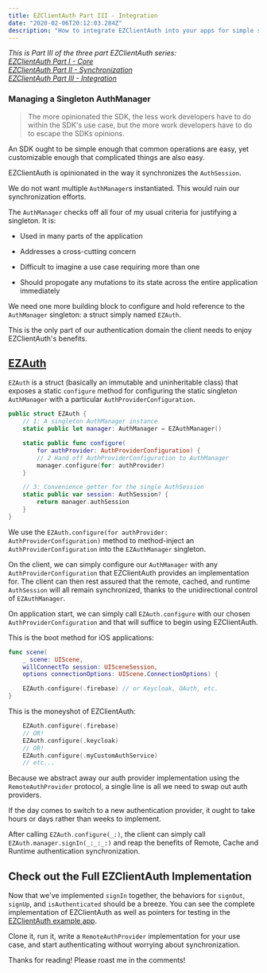 ```yaml
---
title: EZClientAuth Part III - Integration
date: "2020-02-06T20:12:03.284Z"
description: "How to integrate EZClientAuth into your apps for simple sign-in"
---
```


<i>This is Part III of the three part EZClientAuth series:</i></br>
<i>[EZClientAuth Part I - Core](/domain-driven-authentication)</i></br>
<i>[EZClientAuth Part II - Synchronization](/domain-driven-authentication-synchronization)</i></br>
<i>[EZClientAuth Part III - Integration](/domain-driven-auth-integration)</i></br>

<h3>Managing a Singleton AuthManager</h3>

<blockquote>The more opinionated the SDK, the less work developers have to do within the SDK's use case, but the more work developers have to do to escape the SDKs opinions.</blockquote>

An SDK ought to be simple enough that common operations are easy, yet customizable enough that complicated things are also easy.

EZClientAuth is opinionated in the way it synchronizes the `AuthSession`.

We do not want multiple `AuthManager`s instantiated. This would ruin our synchronization efforts.

The `AuthManager` checks off all four of my usual criteria for justifying a singleton. It is:

- Used in many parts of the application

- Addresses a cross-cutting concern

- Difficult to imagine a use case requiring more than one

- Should propogate any mutations to its state across the entire application immediately

We need one more building block to configure and hold reference to the `AuthManager` singleton: a struct simply named `EZAuth`.

This is the only part of our authentication domain the client needs to enjoy EZClientAuth's benefits.

<h2 style="text-decoration: underline;">EZAuth</h2>

`EZAuth` is a struct (basically an immutable and uninheritable class) that exposes a static `configure` method for configuring the static singleton `AuthManager` with a particular `AuthProviderConfiguration`.

<div class="impl">

```swift
public struct EZAuth {
    // 1: A singleton AuthManager instance
    static public let manager: AuthManager = EZAuthManager()

    static public func configure(
        for authProvider: AuthProviderConfiguration) {
        // 2 Hand off AuthProviderConfiguration to AuthManager
        manager.configure(for: authProvider)
    }

    // 3: Convenience getter for the single AuthSession
    static public var session: AuthSession? {
        return manager.authSession
    }
}
```

</div>

We use the `EZAuth.configure(for authProvider: AuthProviderConfiguration)` method to method-inject an `AuthProviderConfiguration` into the `EZAuthManager` singleton.

On the client, we can simply configure our `AuthManager` with any `AuthProviderConfiguration` that EZClientAuth provides an implementation for. The client can then rest assured that the remote, cached, and runtime `AuthSession` will all remain synchronized, thanks to the unidirectional control of `EZAuthManager`.

On application start, we can simply call `EZAuth.configure` with our chosen `AuthProviderConfiguration` and that will suffice to begin using EZClientAuth.

This is the boot method for iOS applications:

<div class="impl">

```swift
func scene(
    _ scene: UIScene,
    willConnectTo session: UISceneSession,
    options connectionOptions: UIScene.ConnectionOptions) {

    EZAuth.configure(.firebase) // or Keycloak, OAuth, etc.
}
```

</div>

This is the moneyshot of EZClientAuth:

<div class="impl">

```swift
    EZAuth.configure(.firebase)
    // OR!
    EZAuth.configure(.keycloak)
    // OR!
    EZAuth.configure(.myCustomAuthService)
    // etc...
```

</div>

Because we abstract away our auth provider implementation using the `RemoteAuthProvider` protocol, a single line is all we need to swap out auth providers.

If the day comes to switch to a new authentication provider, it ought to take hours or days rather than weeks to implement.

After calling `EZAuth.configure(_:)`, the client can simply call `EZAuth.manager.signIn(_:_:_:)` and reap the benefits of Remote, Cache and Runtime authentication synchronization.

<h2>Check out the Full EZClientAuth Implementation</h2>

Now that we've implemented `signIn` together, the behaviors for `signOut`, `signUp`, and `isAuthenticated` should be a breeze. You can see the complete implementation of EZClientAuth as well as pointers for testing in the [EZClientAuth example app](https://github.com/alo9507/EZClientAuth).

Clone it, run it, write a `RemoteAuthProvider` implementation for your use case, and start authenticating without worrying about synchronization.

Thanks for reading! Please roast me in the comments!
